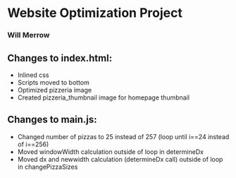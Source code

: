 # Website Optimization Project
### Will Merrow

## Changes to index.html:

- Inlined css
- Scripts moved to bottom
- Optimized pizzeria image
- Created pizzeria_thumbnail image for homepage thumbnail


## Changes to main.js:

- Changed number of pizzas to 25 instead of 257 (loop until i==24 instead of i==256)
- Moved windowWidth calculation outside of loop in determineDx
- Moved dx and newwidth calculation (determineDx call) outside of loop in changePizzaSizes